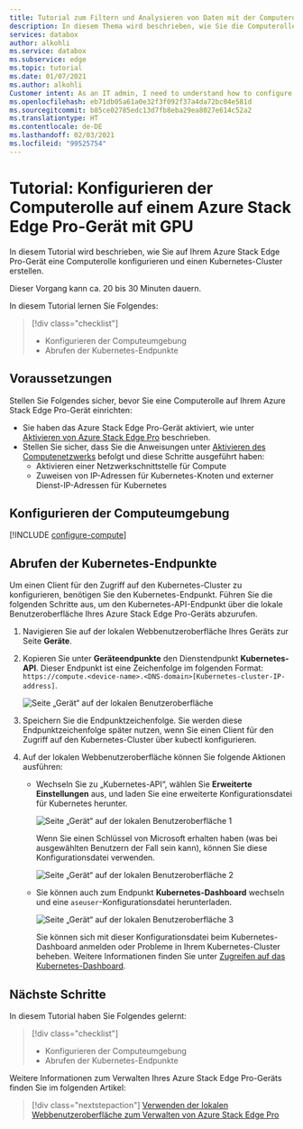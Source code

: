 ```yaml
---
title: Tutorial zum Filtern und Analysieren von Daten mit der Computerolle auf einem Azure Stack Edge Pro-Gerät mit GPU | Microsoft-Dokumentation
description: In diesem Thema wird beschrieben, wie Sie die Computerolle für ein Azure Stack Edge Pro-Gerät mit GPU konfigurieren und verwenden, um Daten vor dem Senden an Azure zu transformieren.
services: databox
author: alkohli
ms.service: databox
ms.subservice: edge
ms.topic: tutorial
ms.date: 01/07/2021
ms.author: alkohli
Customer intent: As an IT admin, I need to understand how to configure compute on Azure Stack Edge Pro so I can use it to transform the data before sending it to Azure.
ms.openlocfilehash: eb71db05a61a0e32f3f092f37a4da72bc04e581d
ms.sourcegitcommit: b85ce02785edc13d7fb8eba29ea8027e614c52a2
ms.translationtype: HT
ms.contentlocale: de-DE
ms.lasthandoff: 02/03/2021
ms.locfileid: "99525754"
---
```

# <a name="tutorial-configure-compute-on-azure-stack-edge-pro-gpu-device"></a>Tutorial: Konfigurieren der Computerolle auf einem Azure Stack Edge Pro-Gerät mit GPU

<!--[!INCLUDE [applies-to-skus](../../includes/azure-stack-edge-applies-to-all-sku.md)]-->

In diesem Tutorial wird beschrieben, wie Sie auf Ihrem Azure Stack Edge Pro-Gerät eine Computerolle konfigurieren und einen Kubernetes-Cluster erstellen. 

Dieser Vorgang kann ca. 20 bis 30 Minuten dauern.


In diesem Tutorial lernen Sie Folgendes:

> [!div class="checklist"]
> * Konfigurieren der Computeumgebung
> * Abrufen der Kubernetes-Endpunkte

 
## <a name="prerequisites"></a>Voraussetzungen

Stellen Sie Folgendes sicher, bevor Sie eine Computerolle auf Ihrem Azure Stack Edge Pro-Gerät einrichten:

- Sie haben das Azure Stack Edge Pro-Gerät aktiviert, wie unter [Aktivieren von Azure Stack Edge Pro](azure-stack-edge-gpu-deploy-activate.md) beschrieben.
- Stellen Sie sicher, dass Sie die Anweisungen unter [Aktivieren des Computenetzwerks](azure-stack-edge-gpu-deploy-configure-network-compute-web-proxy.md#enable-compute-network) befolgt und diese Schritte ausgeführt haben:
    - Aktivieren einer Netzwerkschnittstelle für Compute
    - Zuweisen von IP-Adressen für Kubernetes-Knoten und externer Dienst-IP-Adressen für Kubernetes

## <a name="configure-compute"></a>Konfigurieren der Computeumgebung

[!INCLUDE [configure-compute](../../includes/azure-stack-edge-gateway-configure-compute.md)]

## <a name="get-kubernetes-endpoints"></a>Abrufen der Kubernetes-Endpunkte

Um einen Client für den Zugriff auf den Kubernetes-Cluster zu konfigurieren, benötigen Sie den Kubernetes-Endpunkt. Führen Sie die folgenden Schritte aus, um den Kubernetes-API-Endpunkt über die lokale Benutzeroberfläche Ihres Azure Stack Edge Pro-Geräts abzurufen.

1. Navigieren Sie auf der lokalen Webbenutzeroberfläche Ihres Geräts zur Seite **Geräte**.
2. Kopieren Sie unter **Geräteendpunkte** den Dienstendpunkt **Kubernetes-API**. Dieser Endpunkt ist eine Zeichenfolge im folgenden Format: `https://compute.<device-name>.<DNS-domain>[Kubernetes-cluster-IP-address]`. 

    ![Seite „Gerät“ auf der lokalen Benutzeroberfläche](./media/azure-stack-edge-j-series-create-kubernetes-cluster/device-kubernetes-endpoint-1.png)

3. Speichern Sie die Endpunktzeichenfolge. Sie werden diese Endpunktzeichenfolge später nutzen, wenn Sie einen Client für den Zugriff auf den Kubernetes-Cluster über kubectl konfigurieren.

4. Auf der lokalen Webbenutzeroberfläche können Sie folgende Aktionen ausführen:

    - Wechseln Sie zu „Kubernetes-API“, wählen Sie **Erweiterte Einstellungen** aus, und laden Sie eine erweiterte Konfigurationsdatei für Kubernetes herunter. 

        ![Seite „Gerät“ auf der lokalen Benutzeroberfläche 1](./media/azure-stack-edge-gpu-deploy-configure-compute/download-advanced-config-1.png)

        Wenn Sie einen Schlüssel von Microsoft erhalten haben (was bei ausgewählten Benutzern der Fall sein kann), können Sie diese Konfigurationsdatei verwenden.

        ![Seite „Gerät“ auf der lokalen Benutzeroberfläche 2](./media/azure-stack-edge-gpu-deploy-configure-compute/download-advanced-config-2.png)

    - Sie können auch zum Endpunkt **Kubernetes-Dashboard** wechseln und eine `aseuser`-Konfigurationsdatei herunterladen. 
    
        ![Seite „Gerät“ auf der lokalen Benutzeroberfläche 3](./media/azure-stack-edge-gpu-deploy-configure-compute/download-aseuser-config-1.png)

        Sie können sich mit dieser Konfigurationsdatei beim Kubernetes-Dashboard anmelden oder Probleme in Ihrem Kubernetes-Cluster beheben. Weitere Informationen finden Sie unter [Zugreifen auf das Kubernetes-Dashboard](azure-stack-edge-gpu-monitor-kubernetes-dashboard.md#access-dashboard). 


## <a name="next-steps"></a>Nächste Schritte

In diesem Tutorial haben Sie Folgendes gelernt:

> [!div class="checklist"]
> * Konfigurieren der Computeumgebung
> * Abrufen der Kubernetes-Endpunkte


Weitere Informationen zum Verwalten Ihres Azure Stack Edge Pro-Geräts finden Sie im folgenden Artikel:

> [!div class="nextstepaction"]
> [Verwenden der lokalen Webbenutzeroberfläche zum Verwalten von Azure Stack Edge Pro](azure-stack-edge-manage-access-power-connectivity-mode.md)

